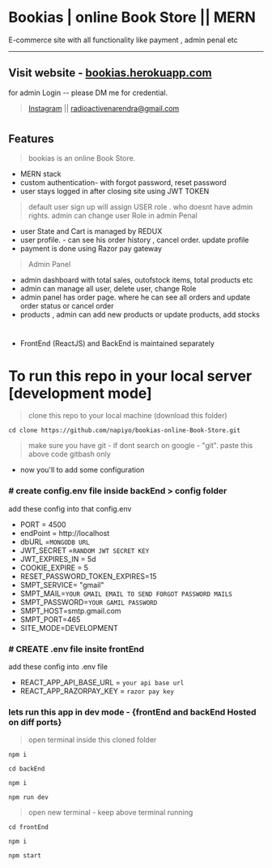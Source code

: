 # Bookias | online Book Store || MERN
E-commerce site with all functionality like payment , admin penal etc
****
## Visit website - [bookias.herokuapp.com](https://bookias.herokuapp.com/)

for admin Login -- please DM me for credential.
> [Instagram](https://www.instagram.com/narendra_dewasi/) || [radioactivenarendra@gmail.com](mailto:radioactivenarendra@gmail.com)
#

## Features
> bookias is an online Book Store.
* MERN stack
* custom authentication- with forgot password, reset password
* user stays logged in after closing site using JWT TOKEN
> default user sign up will assign USER role . who doesnt have admin rights. admin can change user Role in admin Penal
* user State and Cart is managed by REDUX
* user profile. - can see his order history , cancel order. update profile
* payment is done using Razor pay gateway
> Admin Panel
* admin dashboard with total sales, outofstock items, total products etc
* admin can manage all user, delete user, change Role
* admin panel has order page. where he can see all orders and update order status or cancel order
* products , admin can add new products or update products, add stocks
#
* FrontEnd (ReactJS) and BackEnd is maintained  separately

# To run this repo in your local server [development mode]
> clone this repo to your local machine (download this folder)
```
cd clone https://github.com/napiyo/bookias-online-Book-Store.git
```
> make sure you have git - if dont search on google - "git". paste this above code gitbash only
* now you'll to add some configuration
### # create config.env file inside backEnd > config folder 
add these config into that config.env
* PORT = 4500
* endPoint = http://localhost 
* dbURL =```MONGODB URL```
* JWT_SECRET =```RANDOM JWT SECRET KEY```
* JWT_EXPIRES_IN = 5d
* COOKIE_EXPIRE = 5
* RESET_PASSWORD_TOKEN_EXPIRES=15
* SMPT_SERVICE= "gmail"
* SMPT_MAIL=```YOUR GMAIL EMAIL TO SEND FORGOT PASSWORD MAILS```
* SMPT_PASSWORD=```YOUR GAMIL PASSWORD```
* SMPT_HOST=smtp.gmail.com
* SMPT_PORT=465
* SITE_MODE=DEVELOPMENT

### # CREATE .env file insite frontEnd
add these config into .env file
* REACT_APP_API_BASE_URL = `your api base url`
* REACT_APP_RAZORPAY_KEY = ```razor pay key```

### lets run this app in dev mode - {frontEnd and backEnd Hosted on diff ports}
> open terminal inside this cloned folder
```
npm i
```
```
cd backEnd
```
```
npm i
```

```
npm run dev
```
> open new terminal - keep above terminal running
```
cd frontEnd
```
```
npm i
```
```
npm start
```

